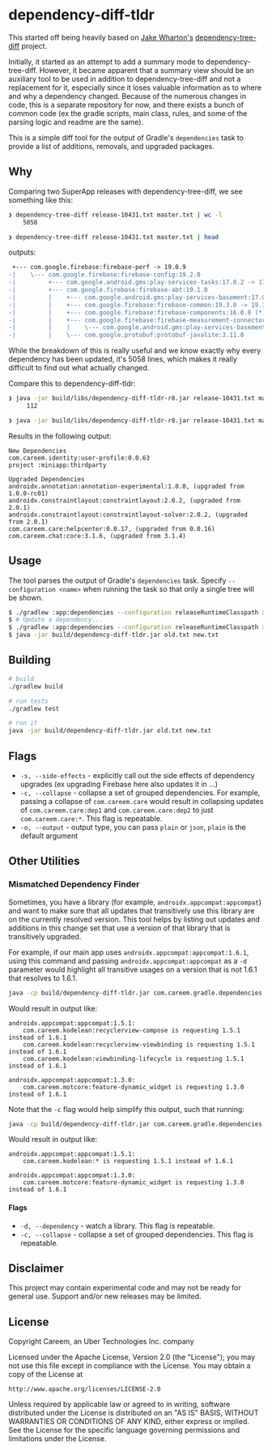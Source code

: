 # dependency-diff-tldr

This started off being heavily based on  [Jake Wharton's](https://jakewharton.com) [dependency-tree-diff](https://github.com/JakeWharton/dependency-tree-diff) project.

Initially, it started as an attempt to add a summary mode to dependency-tree-diff. However, it became apparent that a summary view should be an auxiliary tool to be used in addition to dependency-tree-diff and not a replacement for it, especially since it loses valuable information as to where and why a dependency changed. Because of the numerous changes in code, this is a separate repository for now, and there exists a bunch of common code (ex the gradle scripts, main class, rules, and some of the parsing logic and readme are the same).

This is a simple diff tool for the output of Gradle's `dependencies` task to provide a list of additions, removals, and upgraded packages.

## Why

Comparing two SuperApp releases with dependency-tree-diff, we see something
like this:

```sh
❯ dependency-tree-diff release-10431.txt master.txt | wc -l
    5058

❯ dependency-tree-diff release-10431.txt master.txt | head
```

outputs:

```diff
 +--- com.google.firebase:firebase-perf -> 19.0.9
-|    \--- com.google.firebase:firebase-config:19.2.0
-|         +--- com.google.android.gms:play-services-tasks:17.0.2 -> 17.2.0 (*)
-|         +--- com.google.firebase:firebase-abt:19.1.0
-|         |    +--- com.google.android.gms:play-services-basement:17.0.0 -> 17.4.0 (*)
-|         |    +--- com.google.firebase:firebase-common:19.3.0 -> 19.3.1 (*)
-|         |    +--- com.google.firebase:firebase-components:16.0.0 (*)
-|         |    +--- com.google.firebase:firebase-measurement-connector:18.0.0
-|         |    |    \--- com.google.android.gms:play-services-basement:17.0.0 -> 17.4.0 (*)
-|         |    \--- com.google.protobuf:protobuf-javalite:3.11.0
```

While the breakdown of this is really useful and we know exactly why every dependency has been updated, it's 5058 lines, which makes it really difficult to find out what actually changed.

Compare this to dependency-diff-tldr:

```sh
❯ java -jar build/libs/dependency-diff-tldr-r8.jar release-10431.txt master.txt | wc -l
     112

❯ java -jar build/libs/dependency-diff-tldr-r8.jar release-10431.txt master.txt | head
```

Results in the following output:

```
New Dependencies
com.careem.identity:user-profile:0.0.63
project :miniapp:thirdparty

Upgraded Dependencies
androidx.annotation:annotation-experimental:1.0.0, (upgraded from 1.0.0-rc01)
androidx.constraintlayout:constraintlayout:2.0.2, (upgraded from 2.0.1)
androidx.constraintlayout:constraintlayout-solver:2.0.2, (upgraded from 2.0.1)
com.careem.care:helpcenter:0.0.17, (upgraded from 0.0.16)
com.careem.chat:core:3.1.6, (upgraded from 3.1.4)
```

## Usage

The tool parses the output of Gradle's `dependencies` task. Specify `--configuration <name>` when running the task so that only a single tree will be shown.

```bash
$ ./gradlew :app:dependencies --configuration releaseRuntimeClasspath > old.txt
$ # Update a dependency...
$ ./gradlew :app:dependencies --configuration releaseRuntimeClasspath > new.txt
$ java -jar build/dependency-diff-tldr.jar old.txt new.txt
```

## Building

```bash
# build
./gradlew build

# run tests
./gradlew test

# run it
java -jar build/dependency-diff-tldr.jar old.txt new.txt
```

## Flags

* `-s, --side-effects` - explicitly call out the side effects of dependency
upgrades (ex upgrading Firebase here also updates it in ...)
* `-c, --collapse` - collapse a set of grouped dependencies. For example,
  passing a collapse of `com.careem.care` would result in collapsing updates
  of `com.careem.care:dep1` and `com.careem.care:dep2` to just
  `com.careem.care:*`. This flag is repeatable.
* `-o, --output` - output type, you can pass `plain` or `json`, `plain` is the default argument

## Other Utilities

### Mismatched Dependency Finder

Sometimes, you have a library (for example, `androidx.appcompat:appcompat`)
and want to make sure that all updates that transitively use this library are
on the currently resolved version. This tool helps by listing out updates and
additions in this change set that use a version of that library that is
transitively upgraded.

For example, if our main app uses `androidx.appcompat:appcompat:1.6.1`, using
this command and passing `androidx.appcompat:appcompat` as a `-d` parameter
would highlight all transitive usages on a version that is not 1.6.1 that
resolves to 1.6.1.

```bash
java -cp build/dependency-diff-tldr.jar com.careem.gradle.dependencies.mismatched.MismatchedVersionFinder -d androidx.appcompat:appcompat old.txt new.txt
```

Would result in output like:

```
androidx.appcompat:appcompat:1.5.1:
    com.careem.kodelean:recyclerview-compose is requesting 1.5.1 instead of 1.6.1
    com.careem.kodelean:recyclerview-viewbinding is requesting 1.5.1 instead of 1.6.1
    com.careem.kodelean:viewbinding-lifecycle is requesting 1.5.1 instead of 1.6.1

androidx.appcompat:appcompat:1.3.0:
    com.careem.motcore:feature-dynamic_widget is requesting 1.3.0 instead of 1.6.1
```

Note that the `-c` flag would help simplify this output, such that running:

```bash
java -cp build/dependency-diff-tldr.jar com.careem.gradle.dependencies.mismatched.MismatchedVersionFinder -c com.careem.kodelean -d androidx.appcompat:appcompat old.txt new.txt
```

Would result in output like:

```
androidx.appcompat:appcompat:1.5.1:
    com.careem.kodelean:* is requesting 1.5.1 instead of 1.6.1

androidx.appcompat:appcompat:1.3.0:
    com.careem.motcore:feature-dynamic_widget is requesting 1.3.0 instead of 1.6.1
```

#### Flags

* `-d, --dependency` - watch a library. This flag is repeatable.
* `-c, --collapse` - collapse a set of grouped dependencies. This flag is repeatable.


## Disclaimer

This project may contain experimental code and may not be ready for general use. Support and/or new releases may be limited.

## License

Copyright Careem, an Uber Technologies Inc. company

Licensed under the Apache License, Version 2.0 (the "License");
you may not use this file except in compliance with the License.
You may obtain a copy of the License at

    http://www.apache.org/licenses/LICENSE-2.0

Unless required by applicable law or agreed to in writing, software
distributed under the License is distributed on an "AS IS" BASIS,
WITHOUT WARRANTIES OR CONDITIONS OF ANY KIND, either express or implied.
See the License for the specific language governing permissions and
limitations under the License.
